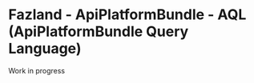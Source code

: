 Fazland - ApiPlatformBundle - AQL (ApiPlatformBundle Query Language)
====================================================================

Work in progress
